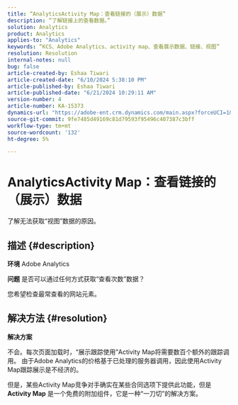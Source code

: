 ```yaml
---
title: “AnalyticsActivity Map：查看链接的（展示）数据”
description: “了解链接上的查看数据。”
solution: Analytics
product: Analytics
applies-to: "Analytics"
keywords: “KCS、Adobe Analytics、activity map、查看展示数据、链接、视图”
resolution: Resolution
internal-notes: null
bug: false
article-created-by: Eshaa Tiwari
article-created-date: "6/10/2024 5:38:10 PM"
article-published-by: Eshaa Tiwari
article-published-date: "6/21/2024 10:29:11 AM"
version-number: 4
article-number: KA-15373
dynamics-url: "https://adobe-ent.crm.dynamics.com/main.aspx?forceUCI=1&pagetype=entityrecord&etn=knowledgearticle&id=6594aa2e-5027-ef11-840a-00224803cdc1"
source-git-commit: 9fe7485d49169c81d79593f95496c407387c3bff
workflow-type: tm+mt
source-wordcount: '132'
ht-degree: 5%

---
```


# AnalyticsActivity Map：查看链接的（展示）数据


了解无法获取“视图”数据的原因。

## 描述 {#description}


<b>环境</b>
Adobe Analytics

<b>问题</b>
是否可以通过任何方式获取“查看次数”数据？

您希望检查最常查看的网站元素。


## 解决方法 {#resolution}


<b>解决方案</b>

不会。每次页面加载时，“展示跟踪使用”Activity Map将需要数百个额外的跟踪调用。 由于Adobe Analytics的价格基于已处理的服务器调用，因此使用Activity Map跟踪展示是不经济的。

但是，某些Activity Map竞争对手确实在某些合同选项下提供此功能，但是 <b>Activity Map</b> 是一个免费的附加组件，它是一种“一刀切”的解决方案。
